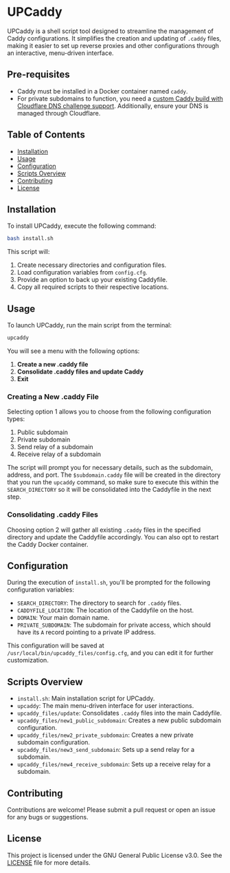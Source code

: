 # UPCaddy

UPCaddy is a shell script tool designed to streamline the management of Caddy configurations. It simplifies the creation and updating of `.caddy` files, making it easier to set up reverse proxies and other configurations through an interactive, menu-driven interface.

## Pre-requisites

- Caddy must be installed in a Docker container named `caddy`.
- For private subdomains to function, you need a [custom Caddy build with Cloudflare DNS challenge support](https://github.com/deuts/caddy). Additionally, ensure your DNS is managed through Cloudflare.

## Table of Contents

- [Installation](#installation)
- [Usage](#usage)
- [Configuration](#configuration)
- [Scripts Overview](#scripts-overview)
- [Contributing](#contributing)
- [License](#license)

## Installation

To install UPCaddy, execute the following command:

```bash
bash install.sh
```

This script will:

1. Create necessary directories and configuration files.
2. Load configuration variables from `config.cfg`.
3. Provide an option to back up your existing Caddyfile.
4. Copy all required scripts to their respective locations.

## Usage

To launch UPCaddy, run the main script from the terminal:

```bash
upcaddy
```

You will see a menu with the following options:

1. **Create a new .caddy file**
2. **Consolidate .caddy files and update Caddy**
3. **Exit**

### Creating a New .caddy File

Selecting option 1 allows you to choose from the following configuration types:

1. Public subdomain
2. Private subdomain
3. Send relay of a subdomain
4. Receive relay of a subdomain

The script will prompt you for necessary details, such as the subdomain, address, and port. The `$subdomain.caddy` file will be created in the directory that you run the `upcaddy` command, so make sure to execute this within the `SEARCH_DIRECTORY` so it will be consolidated into the Caddyfile in the next step.

### Consolidating .caddy Files

Choosing option 2 will gather all existing `.caddy` files in the specified directory and update the Caddyfile accordingly. You can also opt to restart the Caddy Docker container.

## Configuration

During the execution of `install.sh`, you'll be prompted for the following configuration variables:

- `SEARCH_DIRECTORY`: The directory to search for `.caddy` files.
- `CADDYFILE_LOCATION`: The location of the Caddyfile on the host.
- `DOMAIN`: Your main domain name.
- `PRIVATE_SUBDOMAIN`: The subdomain for private access, which should have its `A` record pointing to a private IP address.

This configuration will be saved at `/usr/local/bin/upcaddy_files/config.cfg`, and you can edit it for further customization.

## Scripts Overview

- `install.sh`: Main installation script for UPCaddy.
- `upcaddy`: The main menu-driven interface for user interactions.
- `upcaddy_files/update`: Consolidates `.caddy` files into the main Caddyfile.
- `upcaddy_files/new1_public_subdomain`: Creates a new public subdomain configuration.
- `upcaddy_files/new2_private_subdomain`: Creates a new private subdomain configuration.
- `upcaddy_files/new3_send_subdomain`: Sets up a send relay for a subdomain.
- `upcaddy_files/new4_receive_subdomain`: Sets up a receive relay for a subdomain.

## Contributing

Contributions are welcome! Please submit a pull request or open an issue for any bugs or suggestions.

## License

This project is licensed under the GNU General Public License v3.0. See the [LICENSE](LICENSE) file for more details.
